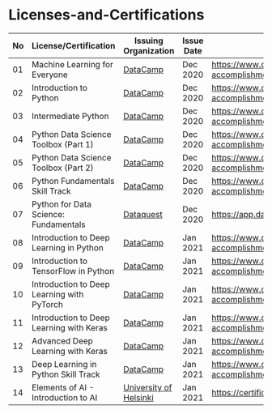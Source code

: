 # Licenses-and-Certifications

|	No | License/Certification | Issuing Organization | Issue Date | Credential URL | Done |  
|	-- | --------------------- | -------------------- | ---------- | -------------- | ---- | 
|	01 | Machine Learning for Everyone	| [DataCamp](https://www.datacamp.com/) | Dec 2020 | https://www.datacamp.com/statement-of-accomplishment/course/e7db536b527d264f66c9d4fac98458b8e149543e | ✔️ | 
|	02 | Introduction to Python	| [DataCamp](https://www.datacamp.com/) | Dec 2020 | https://www.datacamp.com/statement-of-accomplishment/course/35f106207201ea3a20c8c93d4f4aaca2b92e5d96 | ✔️ | 
|	03 | Intermediate Python	| [DataCamp](https://www.datacamp.com/) | Dec 2020 | https://www.datacamp.com/statement-of-accomplishment/course/c443d397010f1e2dc8f4e73c5af35207e87f4ccb | ✔️ | 
|	04 | Python Data Science Toolbox (Part 1)	| [DataCamp](https://www.datacamp.com/) | Dec 2020 | https://www.datacamp.com/statement-of-accomplishment/course/f2af37462b675e2aa559e1d30be27a88fb0f32b1 | ✔️ | 
|	05 | Python Data Science Toolbox (Part 2)	| [DataCamp](https://www.datacamp.com/) | Dec 2020 | https://www.datacamp.com/statement-of-accomplishment/course/38640312e5244a6d1144b9d641bf79f5584b6a43 | ✔️ | 
|	06 | Python Fundamentals Skill Track | [DataCamp](https://www.datacamp.com/) | Dec 2020 | https://www.datacamp.com/statement-of-accomplishment/track/a2bdbdd0422c54f423402c8ecc6d82fb9e822aab | ✔️ | 
|	07 | Python for Data Science: Fundamentals | [Dataquest](https://www.dataquest.io/) | Dec 2020 | https://app.dataquest.io/view_cert/JJ2X88JPKV9X175JS9WA/ | ✔️ | 
|	08 | Introduction to Deep Learning in Python | [DataCamp](https://www.datacamp.com/) | Jan 2021 | https://www.datacamp.com/statement-of-accomplishment/course/d73d1a3f8a126b654d50923efaf0da4f648dce7f | ✔️ | 
|	09 | Introduction to TensorFlow in Python | [DataCamp](https://www.datacamp.com/) | Jan 2021 | https://www.datacamp.com/statement-of-accomplishment/course/7dcdf840990aa2dc8a400967ff501e1a7994ceb9 | ✔️ | 
|	10 | Introduction to Deep Learning with PyTorch | [DataCamp](https://www.datacamp.com/) | Jan 2021 | https://www.datacamp.com/statement-of-accomplishment/course/50720474771fb754332733b118e4fac626167978 | ✔️ | 
|	11 | Introduction to Deep Learning with Keras | [DataCamp](https://www.datacamp.com/) | Jan 2021 | https://www.datacamp.com/statement-of-accomplishment/course/483732ece43f16b9d584b6d6a1d9b77c72c060eb | ✔️ | 
|	12 | Advanced Deep Learning with Keras | [DataCamp](https://www.datacamp.com/) | Jan 2021 | https://www.datacamp.com/statement-of-accomplishment/course/e7103b808dd3b5fc38d0e1f51fad1c0c659e0c70 | ✔️ | 
|	13 | Deep Learning in Python Skill Track | [DataCamp](https://www.datacamp.com/) | Jan 2021 | https://www.datacamp.com/statement-of-accomplishment/track/99e510cfcdea1237c0fa9e3e79709cce6acfa8bc | ✔️ | 
|	14 | Elements of AI - Introduction to AI | [University of Helsinki](https://www.mooc.fi/en/) | Jan 2021 | https://certificates.mooc.fi/validate/coefugtwkrq | ✔️ | 

